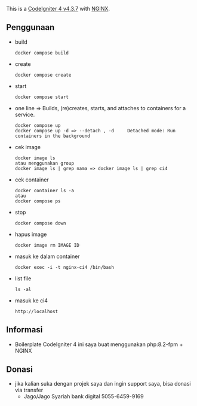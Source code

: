 This is a [CodeIgniter 4 v4.3.7](https://codeigniter.com) with [NGINX](https://www.nginx.com).

## Penggunaan

- build

      docker compose build

- create

      docker compose create

- start

      docker compose start

- one line => Builds, (re)creates, starts, and attaches to containers for a service.

      docker compose up
      docker compose up -d => --detach , -d		Detached mode: Run containers in the background

- cek image

      docker image ls
      atau menggunakan group
      docker image ls | grep nama => docker image ls | grep ci4

- cek container

      docker container ls -a
      atau
      docker compose ps

- stop

      docker compose down

- hapus image

      docker image rm IMAGE ID

- masuk ke dalam container

      docker exec -i -t nginx-ci4 /bin/bash

- list file

      ls -al

- masuk ke ci4

      http://localhost

## Informasi

- Boilerplate CodeIgniter 4 ini saya buat menggunakan php:8.2-fpm + NGINX

## Donasi

- jika kalian suka dengan projek saya dan ingin support saya, bisa donasi via transfer
  - Jago/Jago Syariah bank digital 5055-6459-9169

